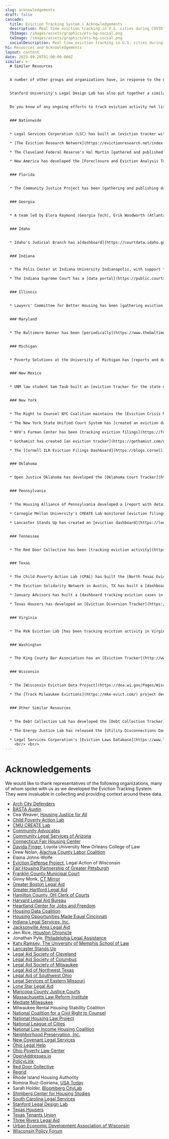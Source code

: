 ```yaml
---
slug: acknowledgements
draft: false
cascade:
  title: Eviction Tracking System | Acknowledgements
  description: Real time eviction tracking in U.S. cities during COVID-19.
  fbImage: /images/assets/graphics/ets-bg-social.png
  twImage: /images/assets/graphics/ets-bg-social.png
  socialDescription: Real time eviction tracking in U.S. cities during COVID-19.
h1: Resources and Acknowledgements
layout: content
date: 2023-09-20T01:00:00.000Z
similar: >-
  # Similar Resources


  A number of other groups and organizations have, in response to the COVID-19 pandemic, produced systems to track eviction filings in real-time. Below we list some of those resources.


  Stanford University's Legal Design Lab has also put together a similar, [expansive list of data resources](https://evictioninnovation.org/landscape/data/) on housing, evictions, and court filings.


  Do you know of any ongoing efforts to track eviction activity not listed here? Feel free to contact [research@evictionlab.org](mailto:research@evictionlab.org).


  ### Nationwide


  * Legal Services Corporation (LSC) has built an [eviction tracker with filing data on several states and hundreds of counties](https://www.lsctracker.org/summary).

  * [T﻿he Eviction Research Network](https://evictionresearch.net/index.html) collects, analyzes, and maps eviction data while helping other researchers map and analyze theirs. They track and map eviction data in several states across the country.

  * The Cleveland Federal Reserve's Hal Martin [gathered and published data](https://www.clevelandfed.org/publications/cd-reports/2020/db-20200902-data-updates-measuring-evictions-during-the-covid-19-crisis) in dozens of jurisdictions through the end of 2022.

  * New America has developed the [Foreclosure and Eviction Analysis Tool (FEAT)](https://www.newamerica.org/future-land-housing/eviction-and-foreclosure-data/about/the-foreclosure-and-eviction-analysis-tool-feat/), designed to allow communities to input and analyze their own eviction data.


  ### Florida


  * The Community Justice Project has been [gathering and publishing data](http://communityjusticeproject.com/evictiondata) on eviction filings, writs of possession, and legal representation in Miami-Dade County.


  ### Georgia


  * A team led by Elora Raymond (Georgia Tech), Erik Woodworth (Atlanta Regional Commission), and Sarah Stein (Federal Reserve Bank of Atlanta) have constructed the [Atlanta Region Eviction Tracker](https://metroatlhousing.org/atlanta-region-eviction-tracker/).


  ### Idaho


  * Idaho's Judicial Branch has a[dashboard](https://courtdata.idaho.gov/Charge) of civil case counts in the state that can allow users to see eviction case levels over time.


  ### Indiana


  * The Polis Center at Indiana University Indianapolis, with support from New America, has [created a free, interactive state-wide eviction and foreclosure dashboard](https://storymaps.arcgis.com/collections/cb395c1ffe0a454d84c530a797aa0201?item=1).

  * The Indiana Supreme Court has a [data portal](https://public.courts.in.gov/ICOR/) with counts of annual eviction cases.


  ### Illinois


  * L﻿awyers' Committee for Better Housing has been [gathering eviction data](https://eviction.lcbh.org/) in Chicago in years prior had been [tracking eviction data in Chicago](https://eviction.lcbh.org/reports/eviction-tracking-monthly) up through May 2021.


  ### Maryland


  * The Baltimore Banner has been [periodically](https://www.thebaltimorebanner.com/community/housing/evictions-rising-maryland-pandemic-moratorium-CAQYBQYERVDM3PHLUI4KGE6Q5A/) gathering and [reporting on](https://www.thebaltimorebanner.com/community/housing/for-some-maryland-landlords-filing-for-eviction-is-a-monthly-routine-tenants-pay-the-price-HSUABD736VAUZOKX7VZDTR2L3A/) data of eviction case levels in Maryland.


  ### Michigan


  * Poverty Solutions at the University of Michigan has [reports and data tools](https://poverty.umich.edu/research-funding-opportunities/data-tools/michigan-evictions/) on eviction in the state of Michigan.


  ### New Mexico


  * UNM law student Sam Taub built an [eviction tracker for the state of New Mexico](https://web.archive.org/web/20230610181035/http://www.nmevictions.org/), which was updated through April 2022.


  ### New York


  * The Right to Counsel NYC Coalition maintains the [Eviction Crisis Monitor](https://www.righttocounselnyc.org/evictioncrisismonitor) in New York City.

  * The New York State Unified Court System has [created an eviction dashboard](https://ww2.nycourts.gov/lt-evictions-33576), updated on a weekly basis.

  * NYU's Furman Center has been [tracking eviction filings](https://furmancenter.org/eviction-tracker) and warrants in New York City.

  * Gothamist has created [an eviction tracker](https://gothamist.com/news/nycs-eviction-hotspots-tracking-the-10k-removals-since-moratorium-ended), reporting data on filing trends and hotspots in New York City.

  * The [Cornell ILR Eviction Filings Dashboard](https://blogs.cornell.edu/nysevictions/) tracks and reports data on eviction filings in New York by county, zip code, and state legislative districts.


  ### Oklahoma


  * Open Justice Oklahoma has developed the [Oklahoma Court Tracker](https://openjustice.okpolicy.org/blog/oklahoma-court-tracker/), which counts evictions filed across the state of Oklahoma since March 15th, 2020.


  ### Pennsylvania


  * The Housing Alliance of Pennsylvania developed a [report with detailed eviction data](https://housingalliancepa.org/eviction-data-report/) through 2021 in Pennsylvania.

  * Carnegie Mellon University's CREATE Lab monitored [eviction filings in Pittsburgh, PA](http://evict-response.earthtime.org/).

  * Lancaster Stands Up has created an [eviction dashboard](https://lookerstudio.google.com/u/0/reporting/ad9a4d86-a85f-493e-b41e-e25ca17b481c/page/p_6x6uy757lc?s=g5zUeMsgG14) tracking cases across Pennsylvania.


  ### Tennessee


  * The Red Door Collective has been [tracking eviction activity](https://reddoorcollective.org/trends) in Davidson County.


  ### Texas


  * The Child Poverty Action Lab (CPAL) has built the [North Texas Eviction Project](https://northtexasevictions.org/) to track eviction filings in the Dallas-Fort Worth area.

  * The Eviction Solidarity Network in Austin, TX has built a [dashboard to track eviction filings in Travis County](https://trla.maps.arcgis.com/apps/opsdashboard/index.html#/8f5beb8367f44d30aa2ed6eeb2b3b3e4).

  * January Advisors has built a [dashboard tracking eviction cases in Harris County, TX](https://www.januaryadvisors.com/evictions/).

  * Texas Housers has developed an [Eviction Diversion Tracker](https://texashousers.org/dashboard/#dashboard-evictions) which details out emergency rent relief distribution and eviction cases throughout the state of Texas.


  ### Virginia


  * The RVA Eviction Lab [has been tracking eviction activity in Virginia](https://rampages.us/rvaevictionlab/), producing detailed reports on eviction filings, eviction judgments, legal representation, and more.


  ### Washington


  * The King County Bar Association has an [Eviction Tracker](http://www.kcba.org/For-the-Public/Free-Legal-Assistance/Housing-Justice-Project/HJP-Heat-Map) for King County, WA.


  ### Wisconsin


  * The [Wisconsin Eviction Data Project](https://doa.wi.gov/Pages/Wisconsin-Eviction-Data-Project.aspx) was developed by the Wisconsin Interagency Council on Homelessness to track eviction filings and judgments in the state.

  * The [Track Milwaukee Evictions](https://mke-evict.com/) project developed out of a partnership between the Medical College of Wisconsin Institute for Health Equity's Division of Epidemiology, Legal Action of Wisconsin, the Milwaukee City Attorney's Office, and the Milwaukee Department of Neighborhood Services.


  ### Other Similar Resources


  * The Debt Collection Lab has developed the [Debt Collection Tracker](https://debtcollectionlab.org/lawsuit-tracker) to monitor the number of debt cases being filed across the United States

  * The Energy Justice Lab has released the [Utility Disconnections Dashboard](https://utilitydisconnections.org/), tracking disconnections nationwide.

  * Legal Services Corporation's [Eviction Laws Database](https://www.lsc.gov/initiatives/effect-state-local-laws-evictions/lsc-eviction-laws-database) is an online tool that allows users to explore the variation in eviction laws across the United States. It is a partnership with the Center for Public Health Law Research at Temple University's Beasley School of Law.
    <br/> <br/>
---
```

# Acknowledgements

We would like to thank representatives of the following organizations, many of whom spoke with us as we developed the Eviction Tracking System. They were invaluable in collecting and providing context around these data. 

- [Arch City Defenders](https://www.archcitydefenders.org/)
- [BASTA Austin](http://www.bastaaustin.org/)
- Cea Weaver, [Housing Justice for All](https://housingjusticeforall.org/staff/)
- [Child Poverty Action Lab](https://childpovertyactionlab.org/)
- [CMU CREATE Lab](https://www.cmucreatelab.org/home)
- [Community Advocates](https://communityadvocates.net/)
- [Community Legal Services of Arizona](https://clsaz.org/)
- [Connecticut Fair Housing Center](https://www.ctfairhousing.org/)
- [Davida Finger](https://law.loyno.edu/academics/faculty-and-staff-directory/davida-finger), Loyola University New Orleans College of Law
- Drew Nolan, [Alachua County Labor Coalition](https://laborcoalition.org/)
- Elaina Johns-Wolfe
- [Eviction Defense Project](https://www.legalaction.org/services/eviction-defense-project-milwaukee), Legal Action of Wisconsin
- [Fair Housing Partnership of Greater Pittsburgh](https://fhp.org/)
- [Franklin County Municipal Court](http://www.fcmcclerk.com/)
- Ginny Monk, [CT Mirror](https://ctmirror.org/author/gmonk/)
- [Greater Boston Legal Aid](https://www.gbls.org/)
- [Greater Hartford Legal Aid](https://www.ghla.org/)
- [Hamilton County, OH Clerk of Courts](https://www.courtclerk.org/general-information/about-the-clerk/meet-aftab-pureval/)
- [Harvard Legal Aid Bureau](https://hls.harvard.edu/dept/clinical/clinics/harvard-legal-aid-bureau/)
- [Heartland Center for Jobs and Freedom](http://www.jobsandfreedom.org/)
- [Housing Data Coalition](https://www.housingdatanyc.org/)
- [Housing Opportunities Made Equal Cincinnati](https://homecincy.org/)
- [Indiana Legal Services, Inc.](https://www.indianalegalservices.org/)
- [Jacksonville Area Legal Aid](https://www.jaxlegalaid.org/)
- Jen Rice, [Houston Chronicle](https://www.houstonchronicle.com/author/jen-rice/)
- Jonathan Pyle, [Philadelphia Legal Assistance](https://philalegal.org/)
- [Katy Ramsey, The University of Memphis School of Law](https://www.memphis.edu/law/faculty-staff/katy_ramsey.php)
- [Lancaster Stands Up](https://lancasterstandsup.org/)
- [Legal Aid Society of Cleveland](https://lasclev.org/)
- [Legal Aid Society of Columbus](https://www.columbuslegalaid.org/)
- [Legal Aid Society of Milwaukee](https://lasmilwaukee.com/)
- [Legal Aid of Northwest Texas](http://www.lanwt.org/)
- [Legal Aid of Southwest Ohio](http://www.lasswo.org/)
- [Legal Services of Eastern Missouri](https://lsem.org/)
- [Lone Star Legal Aid](https://lonestarlegal.blog/)
- [Maricopa County Justice Courts](http://justicecourts.maricopa.gov/)
- [Massachusetts Law Reform Institute](https://www.mlri.org/)
- [Mediate Milwaukee](http://mediatewisconsin.com/)
- Milwaukee Rental Housing Stability Coalition
- [National Coalition for a Civil Right to Counsel](http://civilrighttocounsel.org/)
- [National Housing Law Project](https://www.nhlp.org/)
- [National League of Cities](https://www.nlc.org/)
- [National Low Income Housing Coalition](https://www.nlihc.org/)
- [Neighborhood Preservation, Inc.](http://npimemphis.org/)
- [New Covenant Legal Services](https://newcovenantlegalservices.org/)
- [Ohio Legal Help](https://www.ohiolegalhelp.org/)
- [Ohio Poverty Law Center](https://www.ohiopovertylawcenter.org/)
- [OpenAddresses.io](https://openaddresses.io/)
- [PolicyLink](https://www.policylink.org/)
- [Red Door Collective](https://reddoorcollective.org/)
- [Regrid](https://regrid.com/)
- Rhode Island Housing Authority
- Romina Ruiz-Goiriena, [USA Today](https://www.usatoday.com/staff/6225766002/romina-ruiz-goiriena/)
- Sarah Holder, [Bloomberg CityLab](https://www.bloomberg.com/authors/AUc4d1kiuto/sarah-holder)
- [Shimberg Center for Housing Studies](http://www.shimberg.ufl.edu/)
- [South Carolina Legal Services](https://sclegal.org/)
- [Stanford Legal Design Lab](https://www.legaltechdesign.com/)
- [Texas Housers](https://texashousers.org/)
- [Texas Tenants Union](https://txtenants.org/)
- [Three Rivers Legal Aid](https://www.trls.org/)
- [Urban Economic Development Association of Wisconsin](http://www.uedawi.org/default.htm)
- [Wisconsin Policy Forum](https://wispolicyforum.org/)